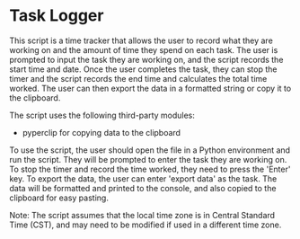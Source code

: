 # Task Logger

This script is a time tracker that allows the user to record what they are working on and the amount of time they spend on each task. The user is prompted to input the task they are working on, and the script records the start time and date. Once the user completes the task, they can stop the timer and the script records the end time and calculates the total time worked. The user can then export the data in a formatted string or copy it to the clipboard.

The script uses the following third-party modules:

- pyperclip for copying data to the clipboard

To use the script, the user should open the file in a Python environment and run the script. They will be prompted to enter the task they are working on. To stop the timer and record the time worked, they need to press the 'Enter' key. To export the data, the user can enter 'export data' as the task. The data will be formatted and printed to the console, and also copied to the clipboard for easy pasting.

Note: The script assumes that the local time zone is in Central Standard Time (CST), and may need to be modified if used in a different time zone.
